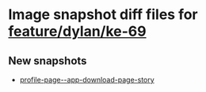 # Image snapshot diff files for [feature/dylan/ke-69](https://github.com/brightsitesconsulting/standard-pwamp/pull/358)

## New snapshots
- [profile-page--app-download-page-story](./profile-page--app-download-page-story)
